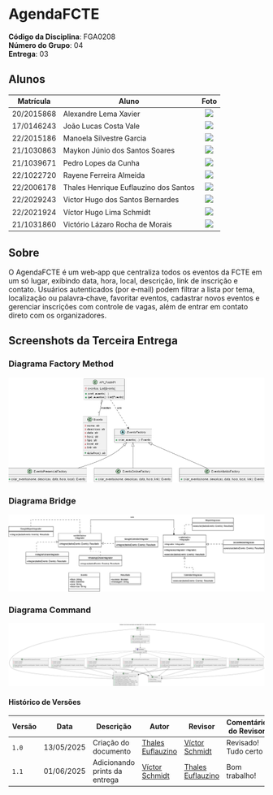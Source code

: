 # AgendaFCTE

**Código da Disciplina**: FGA0208<br>
**Número do Grupo**: 04<br>
**Entrega**: 03<br>

## Alunos

|Matrícula | Aluno | Foto|
| -- | -- | -- |
| 20/2015868     | Alexandre Lema Xavier                  | <center><img src="https://github.com/AlexandreLJr.png" width="70"/> |
| 17/0146243     | João Lucas Costa Vale                  | <center><img src="https://github.com/joaolucas102.png" width="70"/> |
| 22/2015186     | Manoela Silvestre Garcia               | <center><img src="https://github.com/manu-sgc.png" width="70"/> |
| 21/1030863     | Maykon Júnio dos Santos Soares         | <center><img src="https://github.com/maykonjuso.png" width="70"/> |
| 21/1039671     | Pedro Lopes da Cunha                   | <center><img src="https://github.com/pLopess.png" width="70"/> |
| 22/1022720     | Rayene Ferreira Almeida                | <center><img src="https://github.com/rayenealmeida.png" width="70"/> |
| 22/2006178     | Thales Henrique Euflauzino dos Santos  | <center><img src="https://github.com/thaleseuflauzino.png" width="70"/> |
| 22/2029243     | Victor Hugo dos Santos Bernardes       | <center><img src="https://github.com/VHbernardes.png" width="70"/> |
| 22/2021924     | Víctor Hugo Lima Schmidt               | <center><img src="https://github.com/moonshinerd.png" width="70"/> |
| 21/1031860     | Victório Lázaro Rocha de Morais        | <center><img src="https://github.com/Victor-oss.png" width="70"/> |

## Sobre 
O AgendaFCTE é um web‑app que centraliza todos os eventos da FCTE em um só lugar, exibindo data, hora, local, descrição, link de inscrição e contato. Usuários autenticados (por e‑mail) podem filtrar a lista por tema, localização ou palavra‑chave, favoritar eventos, cadastrar novos eventos e gerenciar inscrições com controle de vagas, além de entrar em contato direto com os organizadores.


## Screenshots da Terceira Entrega

### Diagrama Factory Method
![Diagrama Factory Method](assets/FactoryMethod/diagrama-factory.png)

### Diagrama Bridge
![Diagrama Bridge](assets/bridge/diagrama-bridge.jpg)

### Diagrama Command
![Diagrama Command](assets/Command/uml/diagrama-uml.png)


#### Histórico de Versões

| Versão | Data | Descrição | Autor | Revisor | Comentário do Revisor |
| -- | -- | -- | -- | -- | -- |
| `1.0` | 13/05/2025 | Criação do documento | [Thales Euflauzino](https://github.com/thaleseuflauzino) | [Víctor Schmidt](https://github.com/moonshinerd) | Revisado! Tudo certo |
| `1.1` | 01/06/2025 | Adicionando prints da entrega | [Víctor Schmidt](https://github.com/moonshinerd) | [Thales Euflauzino](https://github.com/thaleseuflauzino)  | Bom trabalho! |
